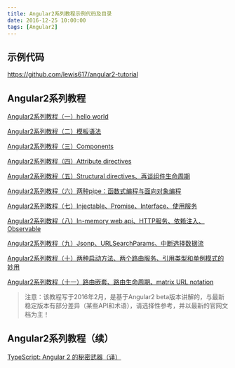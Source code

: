 ```yaml
---
title: Angular2系列教程示例代码及目录
date: 2016-12-25 10:00:00
tags: [Angular2]
---
```


## 示例代码

https://github.com/lewis617/angular2-tutorial

<!--more-->

## Angular2系列教程
[Angular2系列教程（一）hello world](http://www.liuyiqi.cn/2016/02/15/ng2-hello/)

[Angular2系列教程（二）模板语法](http://www.liuyiqi.cn/2016/02/15/ng2-temlate/)

[Angular2系列教程（三）Components](http://www.liuyiqi.cn/2016/02/16/ng2-component/)

[Angular2系列教程（四）Attribute directives](http://www.liuyiqi.cn/2016/02/17/ng2-attribute-directive/)

[Angular2系列教程（五）Structural directives、再谈组件生命周期](http://www.liuyiqi.cn/2016/02/19/ng2-structural-directive/)

[Angular2系列教程（六）两种pipe：函数式编程与面向对象编程](http://www.liuyiqi.cn/2016/02/24/ng2-pipe/)

[Angular2系列教程（七）Injectable、Promise、Interface、使用服务](http://www.liuyiqi.cn/2016/02/28/ng2-service/)

[Angular2系列教程（八）In-memory web api、HTTP服务、依赖注入、Observable](http://www.liuyiqi.cn/2016/03/20/ng2-http-1/)

[Angular2系列教程（九）Jsonp、URLSearchParams、中断选择数据流](http://www.liuyiqi.cn/2016/03/21/ng2-http-2/)

[Angular2系列教程（十）两种启动方法、两个路由服务、引用类型和单例模式的妙用](http://www.liuyiqi.cn/2016/04/04/ng2-router-1/)

[Angular2系列教程（十一）路由嵌套、路由生命周期、matrix URL notation](http://www.liuyiqi.cn/2016/04/04/ng2-router-2/)

> 注意：该教程写于2016年2月，是基于Angular2 beta版本讲解的，与最新稳定版本有部分差异（某些API和术语），请选择性参考，并以最新的官网文档为主！

## Angular2系列教程（续）

[TypeScript: Angular 2 的秘密武器（译）](http://www.liuyiqi.cn/2016/12/23/typescript-angular2-secret-weapon/)